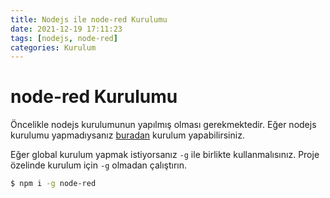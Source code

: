 ```yaml
---
title: Nodejs ile node-red Kurulumu
date: 2021-12-19 17:11:23
tags: [nodejs, node-red]
categories: Kurulum
---
```

# node-red Kurulumu
Öncelikle nodejs kurulumunun yapılmış olması gerekmektedir. Eğer nodejs kurulumu yapmadıysanız [buradan](/2021/12/19/nodejs-kurulum/) kurulum yapabilirsiniz.

Eğer global kurulum yapmak istiyorsanız ``-g`` ile birlikte kullanmalısınız. Proje özelinde kurulum için ``-g`` olmadan çalıştırın.
```bash
$ npm i -g node-red
```
